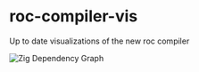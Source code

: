 # roc-compiler-vis
Up to date visualizations of the new roc compiler

![Zig Dependency Graph](https://anton-4.github.io/roc-compiler-vis/zig_dependency_graph.webp)
